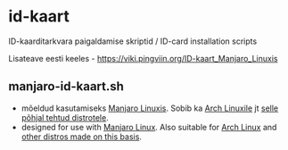 # id-kaart
ID-kaarditarkvara paigaldamise skriptid / ID-card installation scripts

Lisateave eesti keeles - https://viki.pingviin.org/ID-kaart_Manjaro_Linuxis

## manjaro-id-kaart.sh
* mõeldud kasutamiseks [Manjaro Linuxis](https://manjaro.org/). Sobib ka [Arch Linuxile](https://archlinux.org/) jt [selle põhjal tehtud distrotele](https://distrowatch.com/search.php?ostype=Linux&category=All&origin=All&basedon=Arch&notbasedon=None&desktop=All&architecture=All&package=All&rolling=All&isosize=All&netinstall=All&language=All&defaultinit=All&status=Active#simple).
* designed for use with [Manjaro Linux](https://manjaro.org/). Also suitable for [Arch Linux](https://archlinux.org/) and [other distros made on this basis](https://distrowatch.com/search.php?ostype=Linux&category=All&origin=All&basedon=Arch&notbasedon=None&desktop=All&architecture=All&package=All&rolling=All&isosize=All&netinstall=All&language=All&defaultinit=All&status=Active#simple).
